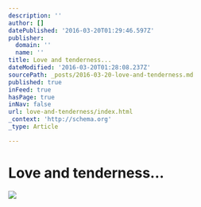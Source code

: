 ```yaml
---
description: ''
author: []
datePublished: '2016-03-20T01:29:46.597Z'
publisher:
  domain: ''
  name: ''
title: Love and tenderness...
dateModified: '2016-03-20T01:28:08.237Z'
sourcePath: _posts/2016-03-20-love-and-tenderness.md
published: true
inFeed: true
hasPage: true
inNav: false
url: love-and-tenderness/index.html
_context: 'http://schema.org'
_type: Article

---
```

# Love and tenderness...
![](https://the-grid-user-content.s3-us-west-2.amazonaws.com/80ccd8c2-1958-46e4-9da5-0634a1b09c7a.png)